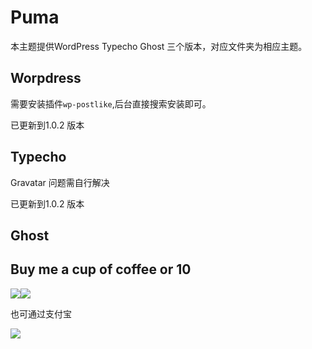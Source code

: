 # Puma

本主题提供WordPress Typecho Ghost 三个版本，对应文件夹为相应主题。

## Worpdress

需要安装插件`wp-postlike`,后台直接搜索安装即可。

已更新到1.0.2 版本

## Typecho

Gravatar 问题需自行解决

已更新到1.0.2 版本

## Ghost

## Buy me a cup of coffee or 10

![](https://static.fatesinger.com/2015/10/o3zg1edhrs8h8gom.JPG)![](https://static.fatesinger.com/2015/10/3knkyzswj5srf0xj.JPG)

也可通过支付宝

![](https://static.fatesinger.com/2015/10/cerppm7n00xuroup.JPG)